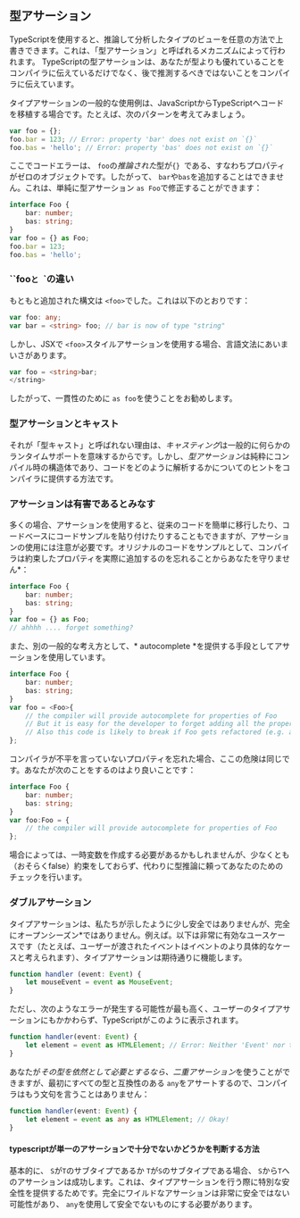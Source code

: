 ## 型アサーション
TypeScriptを使用すると、推論して分析したタイプのビューを任意の方法で上書きできます。これは、「型アサーション」と呼ばれるメカニズムによって行われます。 TypeScriptの型アサーションは、あなたが型よりも優れていることをコンパイラに伝えているだけでなく、後で推測するべきではないことをコンパイラに伝えています。

タイプアサーションの一般的な使用例は、JavaScriptからTypeScriptへコードを移植する場合です。たとえば、次のパターンを考えてみましょう。

```ts
var foo = {};
foo.bar = 123; // Error: property 'bar' does not exist on `{}`
foo.bas = 'hello'; // Error: property 'bas' does not exist on `{}`
```

ここでコードエラーは、 `foo`の*推論された*型が`{} `である、すなわちプロパティがゼロのオブジェクトです。したがって、 `bar`や`bas`を追加することはできません。これは、単純に型アサーション `as Foo`で修正することができます：

```ts
interface Foo {
    bar: number;
    bas: string;
}
var foo = {} as Foo;
foo.bar = 123;
foo.bas = 'hello';
```

### ``foo`と `<foo>`の違い
もともと追加された構文は `<foo>`でした。これは以下のとおりです：

```ts
var foo: any;
var bar = <string> foo; // bar is now of type "string"
```

しかし、JSXで `<foo>`スタイルアサーションを使用する場合、言語文法にあいまいさがあります。

```ts
var foo = <string>bar;
</string>
```

したがって、一貫性のために `as foo`を使うことをお勧めします。

### 型アサーションとキャスト
それが「型キャスト」と呼ばれない理由は、*キャスティング*は一般的に何らかのランタイムサポートを意味するからです。しかし、*型アサーション*は純粋にコンパイル時の構造体であり、コードをどのように解析するかについてのヒントをコンパイラに提供する方法です。

### アサーションは有害であるとみなす
多くの場合、アサーションを使用すると、従来のコードを簡単に移行したり、コードベースにコードサンプルを貼り付けたりすることもできますが、アサーションの使用には注意が必要です。オリジナルのコードをサンプルとして、コンパイラは約束したプロパティを実際に追加するのを忘れることからあなたを守りません*：

```ts
interface Foo {
    bar: number;
    bas: string;
}
var foo = {} as Foo;
// ahhhh .... forget something?
```

また、別の一般的な考え方として、* autocomplete *を提供する手段としてアサーションを使用しています。

```ts
interface Foo {
    bar: number;
    bas: string;
}
var foo = <Foo>{
    // the compiler will provide autocomplete for properties of Foo
    // But it is easy for the developer to forget adding all the properties
    // Also this code is likely to break if Foo gets refactored (e.g. a new property added)
};
```

コンパイラが不平を言っていないプロパティを忘れた場合、ここの危険は同じです。あなたが次のことをするのはより良いことです：

```ts
interface Foo {
    bar: number;
    bas: string;
}
var foo:Foo = {
    // the compiler will provide autocomplete for properties of Foo
};
```

場合によっては、一時変数を作成する必要があるかもしれませんが、少なくとも（おそらくfalse）約束をしておらず、代わりに型推論に頼ってあなたのためのチェックを行います。

### ダブルアサーション
タイプアサーションは、私たちが示したように少し安全ではありませんが、完全にオープンシーズン*ではありません。例えば。以下は非常に有効なユースケースです（たとえば、ユーザーが渡されたイベントはイベントのより具体的なケースと考えられます）、タイプアサーションは期待通りに機能します。

```ts
function handler (event: Event) {
    let mouseEvent = event as MouseEvent;
}
```

ただし、次のようなエラーが発生する可能性が最も高く、ユーザーのタイプアサーションにもかかわらず、TypeScriptがこのように表示されます。

```ts
function handler(event: Event) {
    let element = event as HTMLElement; // Error: Neither 'Event' nor type 'HTMLElement' is assignable to the other
}
```

あなたが*その型を依然として必要とするなら、二重アサーション*を使うことができますが、最初にすべての型と互換性のある `any`をアサートするので、コンパイラはもう文句を言うことはありません：

```ts
function handler(event: Event) {
    let element = event as any as HTMLElement; // Okay!
}
```

#### typescriptが単一のアサーションで十分でないかどうかを判断する方法
基本的に、 `S`が`T`のサブタイプであるか `T`が`S`のサブタイプである場合、 `S`から`T`へのアサーションは成功します。これは、タイプアサーションを行う際に特別な安全性を提供するためです。完全にワイルドなアサーションは非常に安全ではない可能性があり、 `any`を使用して安全でないものにする必要があります。
